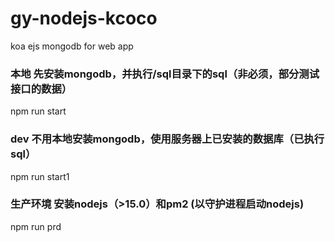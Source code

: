 # gy-nodejs-kcoco
koa ejs mongodb for web app


### 本地 先安装mongodb，并执行/sql目录下的sql（非必须，部分测试接口的数据）
npm run start

### dev 不用本地安装mongodb，使用服务器上已安装的数据库（已执行sql）
npm run start1

### 生产环境 安装nodejs（>15.0）和pm2 (以守护进程启动nodejs)
npm run prd


